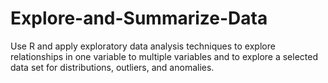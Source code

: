 # Explore-and-Summarize-Data
Use R and apply exploratory data analysis techniques to explore relationships in one variable to multiple variables and to explore a selected data set for distributions, outliers, and anomalies.
